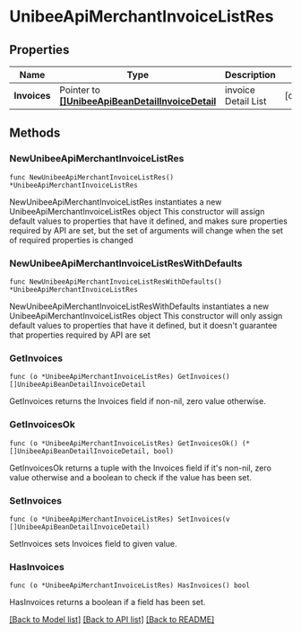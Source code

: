 # UnibeeApiMerchantInvoiceListRes

## Properties

Name | Type | Description | Notes
------------ | ------------- | ------------- | -------------
**Invoices** | Pointer to [**[]UnibeeApiBeanDetailInvoiceDetail**](UnibeeApiBeanDetailInvoiceDetail.md) | invoice Detail List | [optional] 

## Methods

### NewUnibeeApiMerchantInvoiceListRes

`func NewUnibeeApiMerchantInvoiceListRes() *UnibeeApiMerchantInvoiceListRes`

NewUnibeeApiMerchantInvoiceListRes instantiates a new UnibeeApiMerchantInvoiceListRes object
This constructor will assign default values to properties that have it defined,
and makes sure properties required by API are set, but the set of arguments
will change when the set of required properties is changed

### NewUnibeeApiMerchantInvoiceListResWithDefaults

`func NewUnibeeApiMerchantInvoiceListResWithDefaults() *UnibeeApiMerchantInvoiceListRes`

NewUnibeeApiMerchantInvoiceListResWithDefaults instantiates a new UnibeeApiMerchantInvoiceListRes object
This constructor will only assign default values to properties that have it defined,
but it doesn't guarantee that properties required by API are set

### GetInvoices

`func (o *UnibeeApiMerchantInvoiceListRes) GetInvoices() []UnibeeApiBeanDetailInvoiceDetail`

GetInvoices returns the Invoices field if non-nil, zero value otherwise.

### GetInvoicesOk

`func (o *UnibeeApiMerchantInvoiceListRes) GetInvoicesOk() (*[]UnibeeApiBeanDetailInvoiceDetail, bool)`

GetInvoicesOk returns a tuple with the Invoices field if it's non-nil, zero value otherwise
and a boolean to check if the value has been set.

### SetInvoices

`func (o *UnibeeApiMerchantInvoiceListRes) SetInvoices(v []UnibeeApiBeanDetailInvoiceDetail)`

SetInvoices sets Invoices field to given value.

### HasInvoices

`func (o *UnibeeApiMerchantInvoiceListRes) HasInvoices() bool`

HasInvoices returns a boolean if a field has been set.


[[Back to Model list]](../README.md#documentation-for-models) [[Back to API list]](../README.md#documentation-for-api-endpoints) [[Back to README]](../README.md)


